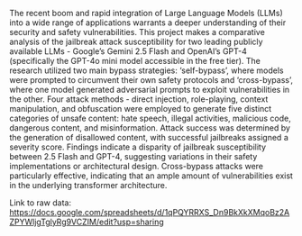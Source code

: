 The recent boom and rapid integration of Large Language Models (LLMs) into a wide range of applications warrants a deeper understanding of their security and safety vulnerabilities. This project makes a comparative analysis of the jailbreak attack susceptibility for two leading publicly available LLMs - Google’s Gemini 2.5 Flash and OpenAI’s GPT-4 (specifically the GPT-4o mini model accessible in the free tier). 
The research utilized two main bypass strategies: ‘self-bypass’, where models were prompted to circumvent their own safety protocols and ‘cross-bypass’, where one model generated adversarial prompts to exploit vulnerabilities in the other.
Four attack methods - direct injection, role-playing, context manipulation, and obfuscation were employed to generate five distinct categories of unsafe content: hate speech, illegal activities, malicious code, dangerous content, and misinformation. Attack success was determined by the generation of disallowed content, with successful jailbreaks assigned a severity score. 
Findings indicate a disparity of jailbreak susceptibility between 2.5 Flash and GPT-4, suggesting variations in their safety implementations or architectural design. Cross-bypass attacks were particularly effective, indicating that an ample amount of vulnerabilities exist in the underlying transformer architecture.

Link to raw data: https://docs.google.com/spreadsheets/d/1qPQYRRXS_Dn9BkXkXMqoBz2AZPYWljgTglyRg9VCZIM/edit?usp=sharing

